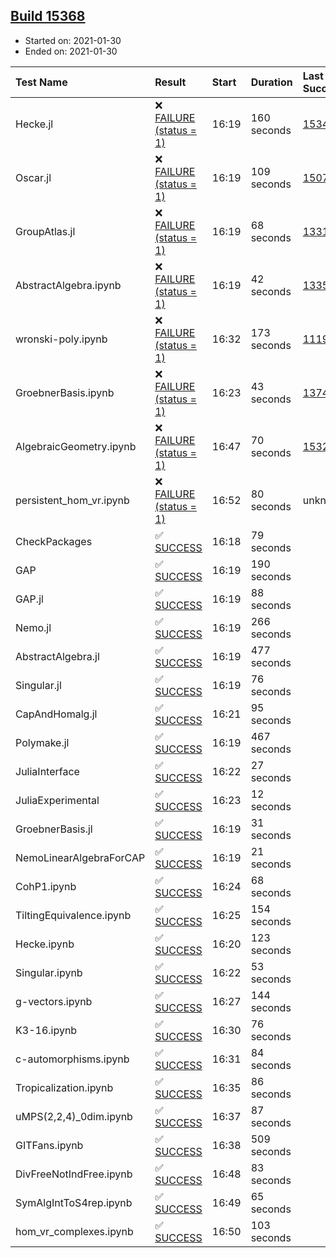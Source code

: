 ## [Build 15368](https://oscarci.mathematik.uni-kl.de/job/oscar/15368/)

* Started on: 2021-01-30
* Ended on: 2021-01-30

| Test Name    | Result | Start | Duration | Last Success | First Failure |
|:-------------|:-------|:------|:---------|:-------------|:--------------|
| Hecke.jl | ❌ [FAILURE (status = 1)](https://oscarci.mathematik.uni-kl.de/job/oscar/15368/artifact/logs/build-15368/Hecke.jl.log) | 16:19 | 160 seconds | [15344](https://oscarci.mathematik.uni-kl.de/job/oscar/15344/) | [15348](https://oscarci.mathematik.uni-kl.de/job/oscar/15348/) |
| Oscar.jl | ❌ [FAILURE (status = 1)](https://oscarci.mathematik.uni-kl.de/job/oscar/15368/artifact/logs/build-15368/Oscar.jl.log) | 16:19 | 109 seconds | [15079](https://oscarci.mathematik.uni-kl.de/job/oscar/15079/) | [15080](https://oscarci.mathematik.uni-kl.de/job/oscar/15080/) |
| GroupAtlas.jl | ❌ [FAILURE (status = 1)](https://oscarci.mathematik.uni-kl.de/job/oscar/15368/artifact/logs/build-15368/GroupAtlas.jl.log) | 16:19 | 68 seconds | [13311](https://oscarci.mathematik.uni-kl.de/job/oscar/13311/) | [13312](https://oscarci.mathematik.uni-kl.de/job/oscar/13312/) |
| AbstractAlgebra.ipynb | ❌ [FAILURE (status = 1)](https://oscarci.mathematik.uni-kl.de/job/oscar/15368/artifact/logs/build-15368/AbstractAlgebra.ipynb.log) | 16:19 | 42 seconds | [13355](https://oscarci.mathematik.uni-kl.de/job/oscar/13355/) | [13356](https://oscarci.mathematik.uni-kl.de/job/oscar/13356/) |
| wronski-poly.ipynb | ❌ [FAILURE (status = 1)](https://oscarci.mathematik.uni-kl.de/job/oscar/15368/artifact/logs/build-15368/wronski-poly.ipynb.log) | 16:32 | 173 seconds | [11192](https://oscarci.mathematik.uni-kl.de/job/oscar/11192/) | [11193](https://oscarci.mathematik.uni-kl.de/job/oscar/11193/) |
| GroebnerBasis.ipynb | ❌ [FAILURE (status = 1)](https://oscarci.mathematik.uni-kl.de/job/oscar/15368/artifact/logs/build-15368/GroebnerBasis.ipynb.log) | 16:23 | 43 seconds | [13748](https://oscarci.mathematik.uni-kl.de/job/oscar/13748/) | [13749](https://oscarci.mathematik.uni-kl.de/job/oscar/13749/) |
| AlgebraicGeometry.ipynb | ❌ [FAILURE (status = 1)](https://oscarci.mathematik.uni-kl.de/job/oscar/15368/artifact/logs/build-15368/AlgebraicGeometry.ipynb.log) | 16:47 | 70 seconds | [15322](https://oscarci.mathematik.uni-kl.de/job/oscar/15322/) | [15323](https://oscarci.mathematik.uni-kl.de/job/oscar/15323/) |
| persistent_hom_vr.ipynb | ❌ [FAILURE (status = 1)](https://oscarci.mathematik.uni-kl.de/job/oscar/15368/artifact/logs/build-15368/persistent_hom_vr.ipynb.log) | 16:52 | 80 seconds | unknown | unknown |
| CheckPackages | ✅ [SUCCESS](https://oscarci.mathematik.uni-kl.de/job/oscar/15368/artifact/logs/build-15368/CheckPackages.log) | 16:18 | 79 seconds |  |  |
| GAP | ✅ [SUCCESS](https://oscarci.mathematik.uni-kl.de/job/oscar/15368/artifact/logs/build-15368/GAP.log) | 16:19 | 190 seconds |  |  |
| GAP.jl | ✅ [SUCCESS](https://oscarci.mathematik.uni-kl.de/job/oscar/15368/artifact/logs/build-15368/GAP.jl.log) | 16:19 | 88 seconds |  |  |
| Nemo.jl | ✅ [SUCCESS](https://oscarci.mathematik.uni-kl.de/job/oscar/15368/artifact/logs/build-15368/Nemo.jl.log) | 16:19 | 266 seconds |  |  |
| AbstractAlgebra.jl | ✅ [SUCCESS](https://oscarci.mathematik.uni-kl.de/job/oscar/15368/artifact/logs/build-15368/AbstractAlgebra.jl.log) | 16:19 | 477 seconds |  |  |
| Singular.jl | ✅ [SUCCESS](https://oscarci.mathematik.uni-kl.de/job/oscar/15368/artifact/logs/build-15368/Singular.jl.log) | 16:19 | 76 seconds |  |  |
| CapAndHomalg.jl | ✅ [SUCCESS](https://oscarci.mathematik.uni-kl.de/job/oscar/15368/artifact/logs/build-15368/CapAndHomalg.jl.log) | 16:21 | 95 seconds |  |  |
| Polymake.jl | ✅ [SUCCESS](https://oscarci.mathematik.uni-kl.de/job/oscar/15368/artifact/logs/build-15368/Polymake.jl.log) | 16:19 | 467 seconds |  |  |
| JuliaInterface | ✅ [SUCCESS](https://oscarci.mathematik.uni-kl.de/job/oscar/15368/artifact/logs/build-15368/JuliaInterface.log) | 16:22 | 27 seconds |  |  |
| JuliaExperimental | ✅ [SUCCESS](https://oscarci.mathematik.uni-kl.de/job/oscar/15368/artifact/logs/build-15368/JuliaExperimental.log) | 16:23 | 12 seconds |  |  |
| GroebnerBasis.jl | ✅ [SUCCESS](https://oscarci.mathematik.uni-kl.de/job/oscar/15368/artifact/logs/build-15368/GroebnerBasis.jl.log) | 16:19 | 31 seconds |  |  |
| NemoLinearAlgebraForCAP | ✅ [SUCCESS](https://oscarci.mathematik.uni-kl.de/job/oscar/15368/artifact/logs/build-15368/NemoLinearAlgebraForCAP.log) | 16:19 | 21 seconds |  |  |
| CohP1.ipynb | ✅ [SUCCESS](https://oscarci.mathematik.uni-kl.de/job/oscar/15368/artifact/logs/build-15368/CohP1.ipynb.log) | 16:24 | 68 seconds |  |  |
| TiltingEquivalence.ipynb | ✅ [SUCCESS](https://oscarci.mathematik.uni-kl.de/job/oscar/15368/artifact/logs/build-15368/TiltingEquivalence.ipynb.log) | 16:25 | 154 seconds |  |  |
| Hecke.ipynb | ✅ [SUCCESS](https://oscarci.mathematik.uni-kl.de/job/oscar/15368/artifact/logs/build-15368/Hecke.ipynb.log) | 16:20 | 123 seconds |  |  |
| Singular.ipynb | ✅ [SUCCESS](https://oscarci.mathematik.uni-kl.de/job/oscar/15368/artifact/logs/build-15368/Singular.ipynb.log) | 16:22 | 53 seconds |  |  |
| g-vectors.ipynb | ✅ [SUCCESS](https://oscarci.mathematik.uni-kl.de/job/oscar/15368/artifact/logs/build-15368/g-vectors.ipynb.log) | 16:27 | 144 seconds |  |  |
| K3-16.ipynb | ✅ [SUCCESS](https://oscarci.mathematik.uni-kl.de/job/oscar/15368/artifact/logs/build-15368/K3-16.ipynb.log) | 16:30 | 76 seconds |  |  |
| c-automorphisms.ipynb | ✅ [SUCCESS](https://oscarci.mathematik.uni-kl.de/job/oscar/15368/artifact/logs/build-15368/c-automorphisms.ipynb.log) | 16:31 | 84 seconds |  |  |
| Tropicalization.ipynb | ✅ [SUCCESS](https://oscarci.mathematik.uni-kl.de/job/oscar/15368/artifact/logs/build-15368/Tropicalization.ipynb.log) | 16:35 | 86 seconds |  |  |
| uMPS(2,2,4)_0dim.ipynb | ✅ [SUCCESS](https://oscarci.mathematik.uni-kl.de/job/oscar/15368/artifact/logs/build-15368/uMPS-2-2-4-_0dim.ipynb.log) | 16:37 | 87 seconds |  |  |
| GITFans.ipynb | ✅ [SUCCESS](https://oscarci.mathematik.uni-kl.de/job/oscar/15368/artifact/logs/build-15368/GITFans.ipynb.log) | 16:38 | 509 seconds |  |  |
| DivFreeNotIndFree.ipynb | ✅ [SUCCESS](https://oscarci.mathematik.uni-kl.de/job/oscar/15368/artifact/logs/build-15368/DivFreeNotIndFree.ipynb.log) | 16:48 | 83 seconds |  |  |
| SymAlgIntToS4rep.ipynb | ✅ [SUCCESS](https://oscarci.mathematik.uni-kl.de/job/oscar/15368/artifact/logs/build-15368/SymAlgIntToS4rep.ipynb.log) | 16:49 | 65 seconds |  |  |
| hom_vr_complexes.ipynb | ✅ [SUCCESS](https://oscarci.mathematik.uni-kl.de/job/oscar/15368/artifact/logs/build-15368/hom_vr_complexes.ipynb.log) | 16:50 | 103 seconds |  |  |
